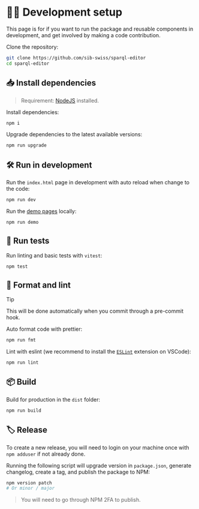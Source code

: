 # 🧑‍💻 Development setup

This page is for if you want to run the package and reusable components in development, and get involved by making a code contribution.

Clone the repository:

```bash
git clone https://github.com/sib-swiss/sparql-editor
cd sparql-editor
```

## 📥️ Install dependencies

> Requirement: [NodeJS](https://nodejs.org/en) installed.

Install dependencies:

```bash
npm i
```

Upgrade dependencies to the latest available versions:

```bash
npm run upgrade
```

## 🛠️ Run in development

Run the `index.html` page in development with auto reload when change to the code:

```bash
npm run dev
```

Run the [demo pages](https://sib-swiss.github.io/sparql-editor) locally:

```bash
npm run demo
```

## 🧪 Run tests

Run linting and basic tests with `vitest`:

```bash
npm test
```

## 🧹 Format and lint

> [!TIP]
>
> This will be done automatically when you commit through a pre-commit hook.

Auto format code with prettier:

```bash
npm run fmt
```

Lint with eslint (we recommend to install the [`ESLint`](https://marketplace.visualstudio.com/items?itemName=dbaeumer.vscode-eslint) extension on VSCode):

```bash
npm run lint
```

## 📦️ Build

Build for production in the `dist` folder:

```bash
npm run build
```

## 🏷️ Release

To create a new release, you will need to login on your machine once with `npm adduser` if not already done.

Running the following script will upgrade version in `package.json`, generate changelog, create a tag, and publish the package to NPM:

```bash
npm version patch
# Or minor / major
```

> You will need to go through NPM 2FA to publish.
